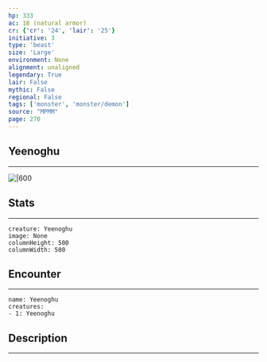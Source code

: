 ```yaml
---
hp: 333
ac: 18 (natural armor)
cr: {'cr': '24', 'lair': '25'}
initiative: 3
type: 'beast'    
size: 'Large'
environment: None
alignment: unaligned
legendary: True
lair: False
mythic: False
regional: False
tags: ['monster', 'monster/demon']
source: "MPMM"
page: 270
---
```


## Yeenoghu
---

![|600](D:/Program%20Files/5e.tools/img/bestiary/MPMM/Yeenoghu.webp)

## Stats
---

```statblock
creature: Yeenoghu
image: None
columnHeight: 500
columnWidth: 500
```

## Encounter
---

```encounter-table
name: Yeenoghu
creatures:
- 1: Yeenoghu
```

## Description
---




